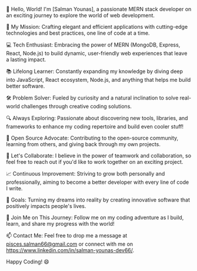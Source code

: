 
👋 Hello, World! I'm [Salman Younas], a passionate MERN stack developer on an exciting journey to explore the world of web development.

🚀 My Mission: Crafting elegant and efficient applications with cutting-edge technologies and best practices, one line of code at a time.

💻 Tech Enthusiast: Embracing the power of MERN (MongoDB, Express, React, Node.js) to build dynamic, user-friendly web experiences that leave a lasting impact.

📚 Lifelong Learner: Constantly expanding my knowledge by diving deep into JavaScript, React ecosystem, Node.js, and anything that helps me build better software.

🛠️ Problem Solver: Fueled by curiosity and a natural inclination to solve real-world challenges through creative coding solutions.

🔍 Always Exploring: Passionate about discovering new tools, libraries, and frameworks to enhance my coding repertoire and build even cooler stuff!

🌱 Open Source Advocate: Contributing to the open-source community, learning from others, and giving back through my own projects.

🤝 Let's Collaborate: I believe in the power of teamwork and collaboration, so feel free to reach out if you'd like to work together on an exciting project.

📈 Continuous Improvement: Striving to grow both personally and professionally, aiming to become a better developer with every line of code I write.

🎯 Goals: Turning my dreams into reality by creating innovative software that positively impacts people's lives.

🌟 Join Me on This Journey: Follow me on my coding adventure as I build, learn, and share my progress with the world!

📫 Contact Me: Feel free to drop me a message at pisces.salman66@gmail.com or connect with me on https://www.linkedin.com/in/salman-younas-dev66/.

Happy Coding! 😄
